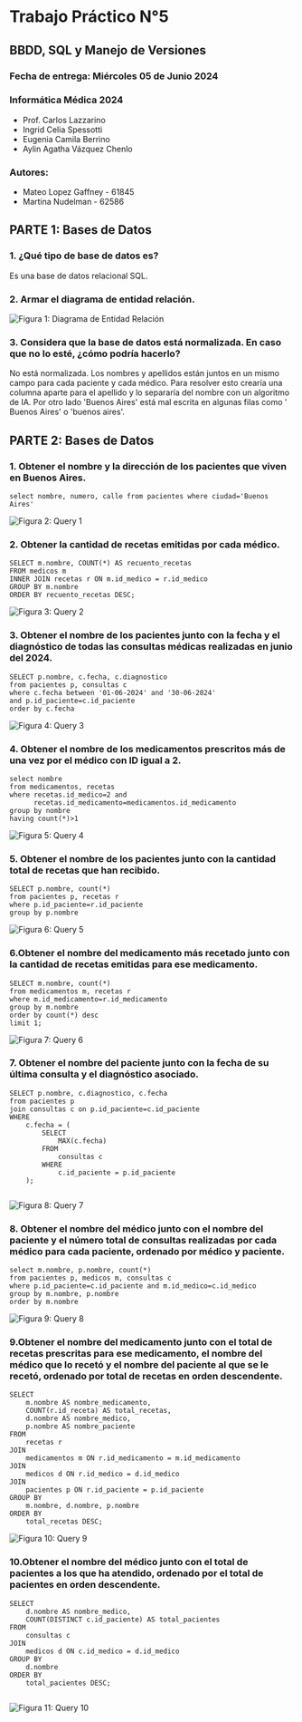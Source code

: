 # Trabajo Práctico N°5
## BBDD, SQL y Manejo de Versiones

### Fecha de entrega: Miércoles 05 de Junio 2024
### Informática Médica 2024
* Prof. Carlos Lazzarino
* Ingrid Celia Spessotti
* Eugenia Camila Berrino
* Aylin Agatha Vázquez Chenlo


### Autores:
* Mateo Lopez Gaffney - 61845
* Martina Nudelman - 62586

## PARTE 1: Bases de Datos
### 1. ¿Qué tipo de base de datos es?
Es una base de datos relacional SQL.

### 2. Armar el diagrama de entidad relación.
![Figura 1: Diagrama de Entidad Relación](Figuras/ERD_TP5_.png)

### 3. Considera que la base de datos está normalizada. En caso que no lo esté, ¿cómo podría hacerlo?
No está normalizada. Los nombres y apellidos están juntos en un mismo campo para cada paciente y cada médico. Para resolver esto crearía una columna aparte para el apellido y lo separaría del nombre con un algoritmo de IA. Por otro lado 'Buenos Aires' está mal escrita en algunas filas como ' Buenos Aires' o 'buenos aires'.

## PARTE 2: Bases de Datos

### 1. Obtener el nombre y la dirección de los pacientes que viven en Buenos Aires.

```
select nombre, numero, calle from pacientes where ciudad='Buenos Aires' 

```
![Figura 2: Query 1](Figuras/query1_.jpeg)


### 2. Obtener la cantidad de recetas emitidas por cada médico.

```
SELECT m.nombre, COUNT(*) AS recuento_recetas
FROM medicos m
INNER JOIN recetas r ON m.id_medico = r.id_medico
GROUP BY m.nombre
ORDER BY recuento_recetas DESC;

```
![Figura 3: Query 2](Figuras/query2.jpeg)

### 3. Obtener el nombre de los pacientes junto con la fecha y el diagnóstico de todas las consultas médicas realizadas en junio del 2024.

```
SELECT p.nombre, c.fecha, c.diagnostico
from pacientes p, consultas c
where c.fecha between '01-06-2024' and '30-06-2024'
and p.id_paciente=c.id_paciente
order by c.fecha

```
![Figura 4: Query 3](Figuras/query3.jpeg)

### 4. Obtener el nombre de los medicamentos prescritos más de una vez por el médico con ID igual a 2.

```
select nombre
from medicamentos, recetas
where recetas.id_medico=2 and 
	  recetas.id_medicamento=medicamentos.id_medicamento
group by nombre
having count(*)>1

```
![Figura 5: Query 4](Figuras/query4.jpeg)

### 5. Obtener el nombre de los pacientes junto con la cantidad total de recetas que han recibido.

```
SELECT p.nombre, count(*)
from pacientes p, recetas r
where p.id_paciente=r.id_paciente
group by p.nombre

```
![Figura 6: Query 5](Figuras/query5.jpeg)

### 6.Obtener el nombre del medicamento más recetado junto con la cantidad de recetas emitidas para ese medicamento.

```
SELECT m.nombre, count(*)
from medicamentos m, recetas r
where m.id_medicamento=r.id_medicamento
group by m.nombre
order by count(*) desc
limit 1;

```
![Figura 7: Query 6](Figuras/query6.jpeg)

### 7. Obtener el nombre del paciente junto con la fecha de su última consulta y el diagnóstico asociado.

```
SELECT p.nombre, c.diagnostico, c.fecha
from pacientes p
join consultas c on p.id_paciente=c.id_paciente
WHERE 
    c.fecha = (
        SELECT 
            MAX(c.fecha)
        FROM 
            consultas c
        WHERE 
            c.id_paciente = p.id_paciente
    );
    
```
![Figura 8: Query 7](Figuras/query7.jpg)

### 8. Obtener el nombre del médico junto con el nombre del paciente y el número total de consultas realizadas por cada médico para cada paciente, ordenado por médico y paciente.

```
select m.nombre, p.nombre, count(*)
from pacientes p, medicos m, consultas c
where p.id_paciente=c.id_paciente and m.id_medico=c.id_medico
group by m.nombre, p.nombre
order by m.nombre

```
![Figura 9: Query 8](Figuras/query8.jpeg)

### 9.Obtener el nombre del medicamento junto con el total de recetas prescritas para ese medicamento, el nombre del médico que lo recetó y el nombre del paciente al que se le recetó, ordenado por total de recetas en orden descendente.

```
SELECT 
    m.nombre AS nombre_medicamento,
    COUNT(r.id_receta) AS total_recetas,
    d.nombre AS nombre_medico,
    p.nombre AS nombre_paciente
FROM 
    recetas r
JOIN 
    medicamentos m ON r.id_medicamento = m.id_medicamento
JOIN 
    medicos d ON r.id_medico = d.id_medico
JOIN 
    pacientes p ON r.id_paciente = p.id_paciente
GROUP BY 
    m.nombre, d.nombre, p.nombre
ORDER BY 
    total_recetas DESC;

```
![Figura 10: Query 9](Figuras/query9.jpeg)

### 10.Obtener el nombre del médico junto con el total de pacientes a los que ha atendido, ordenado por el total de pacientes en orden descendente.

```
SELECT 
    d.nombre AS nombre_medico,
    COUNT(DISTINCT c.id_paciente) AS total_pacientes
FROM 
    consultas c
JOIN 
    medicos d ON c.id_medico = d.id_medico
GROUP BY 
    d.nombre
ORDER BY 
    total_pacientes DESC;


```
![Figura 11: Query 10](Figuras/query10.jpeg)
